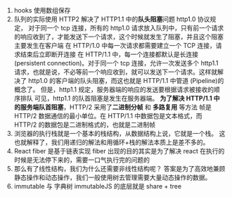 1. hooks 使用数组保存
2. 队列的实际使用
   HTTP2 解决了 HTTP1.1 中的**队头阻塞**问题
   http1.0 协议规定， 对于同一个 tcp 连接，所有的 http1.0 请求放入队列中，只有前一个请求的响应收到了，才能发送下一个请求，这个时候就发生了阻塞，并且这个阻塞主要发生在客户端
   在 HTTP/1.0 中每一次请求都需要建立一个 TCP 连接，请求结束后立即断开连接
   在 HTTP/1.1 中，每一个连接都默认是长连接 (persistent connection)。对于同一个 tcp 连接，允许一次发送多个 http1.1 请求，也就是说，不必等前一个响应收到，就可以发送下一个请求。这样就解决了 http1.0 的客户端的队头阻塞，而这也就是 HTTP/1.1 中管道 (Pipeline)的概念了。
   但是，http1.1 规定，服务器端的响应的发送要根据请求被接收的顺序排队
   可见，http1.1 的队首阻塞是发生在服务器端。
   **为了解决 HTTP/1.1 中的服务端队首阻塞**，HTTP/2 采用了**二进制分帧** 和 **多路复用** 等方法
   帧是 HTTP/2 数据通信的最小单位。在 HTTP/1.1 中数据包是文本格式，而 HTTP/2 的数据包是二进制格式的，也就是二进制帧
3. 浏览器的执行栈就是一个基本的栈结构，从数据结构上说，它就是一个栈。 这也就解释了，我们用递归的解法和用循环+栈的解法本质上是差不多的。
4. React fiber 是基于链表实现
   fiber 出现的目的其实是为了解决 react 在执行的时候是无法停下来的，需要一口气执行完的问题的
5. 那么有了线性结构，我们为什么还需要非线性结构呢？ 答案是为了高效地兼顾静态操作和动态操作，我们一般使用树去管理需要大量动态操作的数据。
6. immutable 与 字典树
   immutableJS 的底层就是 share + tree
